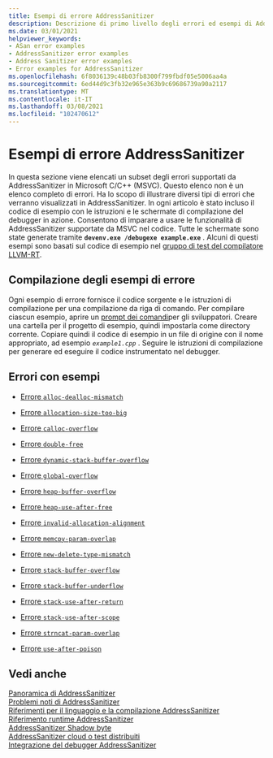 ```yaml
---
title: Esempi di errore AddressSanitizer
description: Descrizione di primo livello degli errori ed esempi di AddressSanitizer in Microsoft C/C++.
ms.date: 03/01/2021
helpviewer_keywords:
- ASan error examples
- AddressSanitizer error examples
- Address Sanitizer error examples
- Error examples for AddressSanitizer
ms.openlocfilehash: 6f8036139c48b03fb8300f799fbdf05e5006aa4a
ms.sourcegitcommit: 6ed44d9c3fb32e965e363b9c69686739a90a2117
ms.translationtype: MT
ms.contentlocale: it-IT
ms.lasthandoff: 03/08/2021
ms.locfileid: "102470612"
---
```

# <a name="addresssanitizer-error-examples"></a>Esempi di errore AddressSanitizer

In questa sezione viene elencati un subset degli errori supportati da AddressSanitizer in Microsoft C/C++ (MSVC). Questo elenco non è un elenco completo di errori. Ha lo scopo di illustrare diversi tipi di errori che verranno visualizzati in AddressSanitizer. In ogni articolo è stato incluso il codice di esempio con le istruzioni e le schermate di compilazione del debugger in azione. Consentono di imparare a usare le funzionalità di AddressSanitizer supportate da MSVC nel codice. Tutte le schermate sono state generate tramite **`devenv.exe /debugexe example.exe`** . Alcuni di questi esempi sono basati sul codice di esempio nel [gruppo di test del compilatore LLVM-RT](https://github.com/llvm/llvm-project/tree/main/compiler-rt/test/asan/TestCases).

## <a name="build-the-error-examples"></a>Compilazione degli esempi di errore

Ogni esempio di errore fornisce il codice sorgente e le istruzioni di compilazione per una compilazione da riga di comando. Per compilare ciascun esempio, aprire un [prompt dei comandi](../build/building-on-the-command-line.md#developer_command_prompt_shortcuts)per gli sviluppatori. Creare una cartella per il progetto di esempio, quindi impostarla come directory corrente. Copiare quindi il codice di esempio in un file di origine con il nome appropriato, ad esempio *`example1.cpp`* . Seguire le istruzioni di compilazione per generare ed eseguire il codice instrumentato nel debugger.

## <a name="errors-with-examples"></a>Errori con esempi

- [Errore `alloc-dealloc-mismatch`](./error-alloc-dealloc-mismatch.md)

- [Errore `allocation-size-too-big`](./error-allocation-size-too-big.md)

- [Errore `calloc-overflow`](./error-calloc-overflow.md)

- [Errore `double-free`](./error-double-free.md)

- [Errore `dynamic-stack-buffer-overflow`](./error-dynamic-stack-buffer-overflow.md)

- [Errore `global-overflow`](./error-global-buffer-overflow.md)

- [Errore `heap-buffer-overflow`](./error-heap-buffer-overflow.md)

- [Errore `heap-use-after-free`](./error-heap-use-after-free.md)

- [Errore `invalid-allocation-alignment`](./error-invalid-allocation-alignment.md)

- [Errore `memcpy-param-overlap`](./error-memcpy-param-overlap.md)

- [Errore `new-delete-type-mismatch`](./error-new-delete-type-mismatch.md)

- [Errore `stack-buffer-overflow`](./error-stack-buffer-overflow.md)

- [Errore `stack-buffer-underflow`](./error-stack-buffer-underflow.md)

- [Errore `stack-use-after-return`](./error-stack-use-after-return.md)

- [Errore `stack-use-after-scope`](./error-stack-use-after-scope.md)

- [Errore `strncat-param-overlap`](./error-strncat-param-overlap.md)

- [Errore `use-after-poison`](./error-use-after-poison.md)

## <a name="see-also"></a>Vedi anche

[Panoramica di AddressSanitizer](./asan.md)\
[Problemi noti di AddressSanitizer](./asan-known-issues.md)\
[Riferimenti per il linguaggio e la compilazione AddressSanitizer](./asan-building.md)\
[Riferimento runtime AddressSanitizer](./asan-runtime.md)\
[AddressSanitizer Shadow byte](./asan-shadow-bytes.md)\
[AddressSanitizer cloud o test distribuiti](./asan-offline-crash-dumps.md)\
[Integrazione del debugger AddressSanitizer](./asan-debugger-integration.md)
